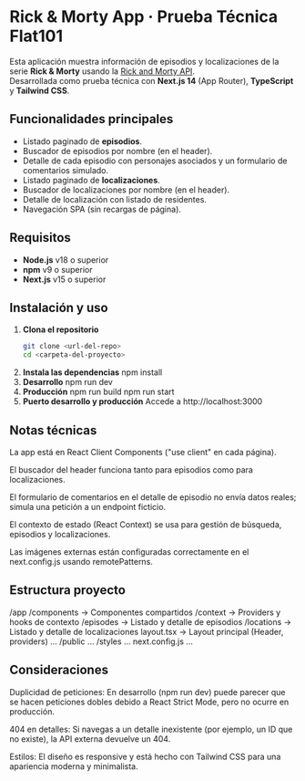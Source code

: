 # Rick & Morty App · Prueba Técnica Flat101

Esta aplicación muestra información de episodios y localizaciones de la serie **Rick & Morty** usando la [Rick and Morty API](https://rickandmortyapi.com/).  
Desarrollada como prueba técnica con **Next.js 14** (App Router), **TypeScript** y **Tailwind CSS**.

## Funcionalidades principales

- Listado paginado de **episodios**.
- Buscador de episodios por nombre (en el header).
- Detalle de cada episodio con personajes asociados y un formulario de comentarios simulado.
- Listado paginado de **localizaciones**.
- Buscador de localizaciones por nombre (en el header).
- Detalle de localización con listado de residentes.
- Navegación SPA (sin recargas de página).

## Requisitos

- **Node.js** v18 o superior
- **npm** v9 o superior
- **Next.js** v15 o superior

## Instalación y uso

1. **Clona el repositorio**
   ```bash
   git clone <url-del-repo>
   cd <carpeta-del-proyecto>
   ```
2. **Instala las dependencias**
   npm install
3. **Desarrollo**
   npm run dev
4. **Producción**
   npm run build
   npm run start
5. **Puerto desarrollo y producción**
   Accede a http://localhost:3000

## Notas técnicas

La app está en React Client Components ("use client" en cada página).

El buscador del header funciona tanto para episodios como para localizaciones.

El formulario de comentarios en el detalle de episodio no envía datos reales; simula una petición a un endpoint ficticio.

El contexto de estado (React Context) se usa para gestión de búsqueda, episodios y localizaciones.

Las imágenes externas están configuradas correctamente en el next.config.js usando remotePatterns.

## Estructura proyecto

/app
/components → Componentes compartidos
/context → Providers y hooks de contexto
/episodes → Listado y detalle de episodios
/locations → Listado y detalle de localizaciones
layout.tsx → Layout principal (Header, providers)
...
/public
...
/styles
...
next.config.js
...

## Consideraciones

Duplicidad de peticiones: En desarrollo (npm run dev) puede parecer que se hacen peticiones dobles debido a React Strict Mode, pero no ocurre en producción.

404 en detalles: Si navegas a un detalle inexistente (por ejemplo, un ID que no existe), la API externa devuelve un 404.

Estilos: El diseño es responsive y está hecho con Tailwind CSS para una apariencia moderna y minimalista.
